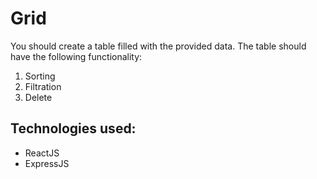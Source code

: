 # Grid
You should create a table filled with the provided data. The table should have the following functionality:
1.	Sorting
2. Filtration
3. Delete

## Technologies used: 
- ReactJS
- ExpressJS

